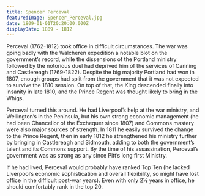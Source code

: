 ```yaml
---
title: Spencer Perceval
featuredImage: Spencer_Perceval.jpg
date: 1809-01-01T20:20:00.000Z
displayDate: 1809 - 1812
---
```


Perceval (1762-1812) took office in difficult circumstances. The war was going badly with the Walcheren expedition a notable blot on the government’s record, while the dissensions of the Portland ministry followed by the notorious duel had deprived him of the services of Canning and Castlereagh (1769-1822). Despite the big majority Portland had won in 1807, enough groups had split from the government that it was not expected to survive the 1810 session. On top of that, the King descended finally into insanity in late 1810, and the Prince Regent was thought likely to bring in the Whigs.

Perceval turned this around. He had Liverpool’s help at the war ministry, and Wellington’s in the Peninsula, but his own strong economic management (he had been Chancellor of the Exchequer since 1807) and Commons mastery were also major sources of strength. In 1811 he easily survived the change to the Prince Regent, then in early 1812 he strengthened his ministry further by bringing in Castlereagh and Sidmouth, adding to both the government’s talent and its Commons support. By the time of his assassination, Perceval’s government was as strong as any since Pitt’s long first Ministry.

If he had lived, Perceval would probably have ranked Top Ten (he lacked Liverpool’s economic sophistication and overall flexibility, so might have lost office in the difficult post-war years). Even with only 2½ years in office, he should comfortably rank in the top 20.
